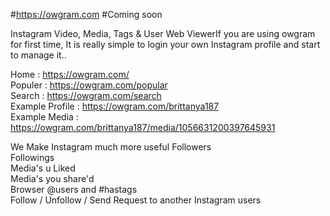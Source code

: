 #https://owgram.com
#Coming soon

 Instagram Video, Media, Tags &amp; User Web ViewerIf you are using owgram for first time,
 It is really simple to login your own Instagram profile and start to manage it..
 
 Home : https://owgram.com/ 
 <br>
 Populer : https://owgram.com/popular
 <br>
 Search : https://owgram.com/search
 <br>
 Example Profile : https://owgram.com/brittanya187
 <br>
 Example Media : https://owgram.com/brittanya187/media/1056631200397645931
 
We Make Instagram much more useful
Followers<br>
Followings<br>
Media's u Liked<br>
Media's you share'd<br>
Browser @users and #hastags<br>
Follow / Unfollow / Send Request to another Instagram users
